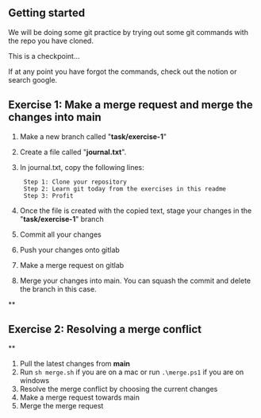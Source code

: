 
## Getting started


We will be doing some git practice by trying out some git commands with the repo you have cloned.

This is a checkpoint...


If at any point you have forgot the commands, check out the notion or search google.



## **Exercise 1: Make a merge request and merge the changes into main**

1. Make a new branch called "**task/exercise-1**"

2. Create a file called "**journal.txt**".

3. In journal.txt, copy the following lines:

		Step 1: Clone your repository
		Step 2: Learn git today from the exercises in this readme
		Step 3: Profit

4. Once the file is created with the copied text, stage your changes in the "**task/exercise-1**" branch

5. Commit all your changes

6. Push your changes onto gitlab

7. Make a merge request on gitlab

8. Merge your changes into main. You can squash the commit and delete the branch in this case.



**

## Exercise 2: Resolving a merge conflict

**

1. Pull the latest changes from **main**
2. Run `sh merge.sh` if you are on a mac or run `.\merge.ps1` if you are on windows
3. Resolve the merge conflict by choosing the current changes
4. Make a merge request towards main
5. Merge the merge request
